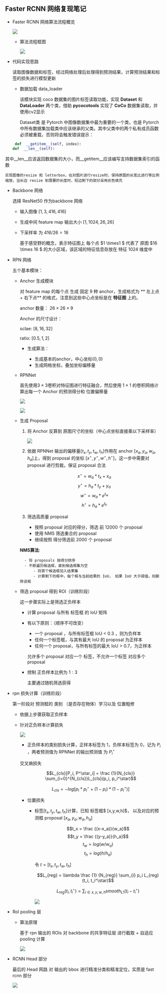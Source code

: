## Faster RCNN 网络复现笔记

- Faster RCNN 网络算法流程概览

	![](./img/faster_rcnn.jpg)
    
    - 算法流程框图

		![](./img/frc.png)
        
- 代码实现思路

	读取图像数据和标签，经过网络处理后处理得到预测结果，计算预测结果和标签的损失进行模型更新
    
	- 数据加载 data_loader 

		该模块实现 coco 数据集的图片标签读取功能，实现 **Dataset** 和 **DataLoader** 两个类，借助 **pycocotools** 实现了 **CoCo** 数据集读取，并使用cv2显示
        
        Dataset类 是 Pytorch 中图像数据集中最为重要的一个类，也是 Pytorch 中所有数据集加载类中应该继承的父类。其中父类中的两个私有成员函数必须被重载，否则将会触发错误提示：
	```python
     def  __getitem__(self, index):
    def  __len__(self):
    ```  
其中\_\_len\_\_应该返回数据集的大小，而\_\_getitem\_\_应该编写支持数据集索引的函数

	实现图像的resize 和 letterbox，在对图片进行resize时，保持原图的长宽比进行等比例缩放，当长边 resize 到需要的长度时，短边剩下的部分采用灰色填充

 - Backbone 网络

	选择 ResNet50 作为backbone 网络
    
    - 输入图像 $[1,3,416,416]$
    
    - 生成中间 feature map 输出大小 $[1, 1024, 26, 26]$

	- 下采样率 为 $416 / 26 =  16$

		基于感受野的概念，表示特征图上 每个点 $1 \times1 $ 代表了 原图  $16 \times 16 $ 的大小区域，该区域的特征信息存放在 特征 $1024$ 维度中

  - RPN 网络

       五个基本模块：

      - Anchor 生成模块

        对 feature map 的每个点 生成 固定 9 种 anchor，生成格式为 ** 左上点 + 右下点** 的格式，注意到这些中心点坐标是在 **特征图** 上的。
        
        anchor 数量： $26  \times 26 \times 9$

        Anchor 的尺寸设计：

        sclae: $[8,16,32]$

        ratio: $[0.5,1,2]$
        
        - 生成算法：

			- 生成基本的anchor，中心坐标$(0,0)$
			- 生成网格坐标，叠加坐标偏移量

    -  RPNNet

        首先使用$3 \times 3$卷积对特征图进行特征融合，然后使用 $1 \times 1$ 的卷积网络计算出每一个 Anchor 的预测得分和 位置偏移量  

        ![](./img/2.png)

         ![](./img/3.png)

    - 生成 Proposal

         1. 将 Anchor 反算到 原图尺寸的坐标（中心点坐标直接乘以下采样率）

			 ![](./img/4.png)
         2. 依据 RPNNet 输出的偏移量$[t_x,t_y,t_w,t_h]$作用在 anchor $[x_a, y_a, w_a, h_a]$上，得到 proposal 的坐标 $[x^\star, y^\star, w^\star, h^\star]$，这一步中需要对 proposal 进行剪裁，保证 proposal 合法

			$$x^ \star = w_a * t_x + x_a$$
            $$y^ \star = h_a * t_y + y_a$$
            $$w^ \star = w_a * e^{t_w}$$
            $$h^ \star = h_a * e^{t_h}$$
            
         3. 筛选高质量 proposal

			-   按照 proposal 对应的得分，筛选 前 12000 个 proposal
			-   使用 NMS 筛选重合的 proposal
			-   继续按照 得分筛选前 2000 个 proposal
	
		**NMS算法**:
        	
            - 将 proposals 按得分排序
            - 不断遍历候选框，直到候选框集为空
            	- 将首个候选框加入结果集
            	- 计算剩下的框中，每个框与当前结果的 IoU， 如果 IoU 大于阈值，则删除该框
        	 
    - 筛选 proposal 得到 ROI（训练阶段）       

		这一步骤实际上是筛选正负样本
        
        - 计算 proposal 与所有 标签框 的 IoU 矩阵
        - 有以下原则：（顺序不可改变）
        	- 一个 proposal ，与所有标签框 IoU < 0.3 ，则为负样本
        	- 任何一个标签框，与其有最大 IoU 的 proposal 为正样本
        	- 任何一个 proposal，与所有标签的最大 IoU > 0.7，为正样本

			允许多个 proposal 对应一个 标签，不允许一个标签 对应多个 proposal

		- 控制 正负样本比例为 $1:3$

			主要通过随机筛选获得

   - rpn 损失计算（训练阶段）

        第一阶段对 预测框的 类别 （是否存在物体）学习以及 位置粗修

        - 依据上步骤获取正负样本

		- 针对正负样本计算损失

			 ![](./img/5.png)
             
             - 正负样本的类别损失计算，正样本标签为 1，负样本标签为 0，记为 $P_i$ ，两者预测值为 RPNNet 的输出预测值 为 $P^\star_i$

			交叉熵损失
            
            $$L_{cls}[P_i, P^\star_i] = \frac {1}{N_{cls}} \sum_{i=0}^{N_{cls}}L_{cls}(p_i, p_i^\star)$$
            
            $$L_{cls} = -log [p_i * p_i^\star + (1-p_i) *( 1 - p_i^\star)]$$
            
          - 位置损失

			- 标签$[t_x,t_y,t_w,t_h]$计算，已知 标签框$ [x,y,w,h]$， 以及对应的预测框 proposal $[x_a,y_a,w_a,h_a]$

				$$t_x = \frac {(x-x_a)}{w_a}$$
                $$t_y = \frac {(y-y_a)}{h_a}$$
                $$t_w = log (w/w_a)$$
                $$t_h = log (h/h_a)$$
                
                令 $t = [t_x, t_y, t_w, t_h]$
                
                $$L_{reg} = \lambda \frac {1} {N_{reg}} \sum_{i} p_i L_{reg}(t_i, t_i^\star)$$
                
                $$L_{reg}(t_i, t_i^\star) = \sum_{i \in x,y,w,h} smooth_{L1}(t_i - t_i^\star)$$
				
                 ![](./img/6.png)
                 
  - RoI pooling 层

	- 算法原理

		基于 rpn 输出的 ROIs 对   backbone 的共享特征层 进行截取 + 自适应 pooling 计算         
        
        ![](./img/1.gif)
        
 - RCNN Head 部分

	最后的 Head 网路 对 输出的 bbox 进行精准分类和精准定位，实质是 fast rcnn 部分
    
    ![](./img/7.png)